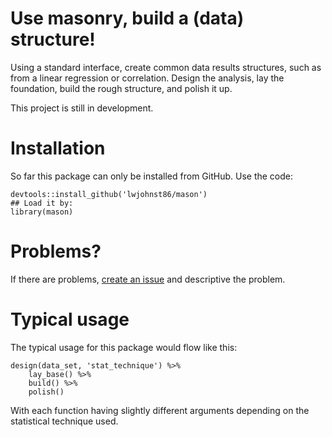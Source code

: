 # Use masonry, build a (data) structure!

Using a standard interface, create common data results structures, such as from
a linear regression or correlation. Design the analysis, lay the foundation,
build the rough structure, and polish it up.

This project is still in development.

# Installation

So far this package can only be installed from GitHub. Use the code:

    devtools::install_github('lwjohnst86/mason')
    ## Load it by:
    library(mason)

# Problems?

If there are problems,
[create an issue](https://github.com/lwjohnst86/mason/issues) and descriptive
the problem.

# Typical usage

The typical usage for this package would flow like this:

    design(data_set, 'stat_technique') %>%
        lay_base() %>%
        build() %>%
        polish()

With each function having slightly different arguments depending on the
statistical technique used.

